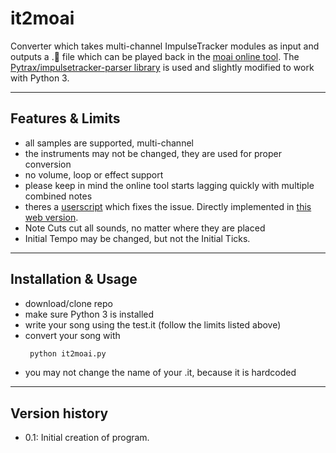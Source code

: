 # it2moai

Converter which takes multi-channel ImpulseTracker modules as input and outputs a .🗿 file
which can be played back in the [moai online tool](https://gdcolon.com/%F0%9F%97%BF). The [Pytrax/impulsetracker-parser library](https://github.com/ramen/pytrax) is used and
slightly modified to work with Python 3.

-------

## Features & Limits
- all samples are supported, multi-channel
- the instruments may not be changed, they are used for proper conversion
- no volume, loop or effect support
- please keep in mind the online tool starts lagging quickly with multiple combined notes
- theres a [userscript](https://greasyfork.org/en/scripts/439347-thirty-dollar-rewrite?t=3tAKFxcFgwaQNXTXVB8cww&s=09) which fixes the issue. Directly implemented in [this web version](https://kleeder.de/files/moai/%F0%9F%97%BF.html).
- Note Cuts cut all sounds, no matter where they are placed
- Initial Tempo may be changed, but not the Initial Ticks.
-------

## Installation & Usage
- download/clone repo 
- make sure Python 3 is installed
- write your song using the test.it (follow the limits listed above)
- convert your song with
  ```bash
   python it2moai.py
  ```
- you may not change the name of your .it, because it is hardcoded

-------
## Version history

* 0.1: Initial creation of program.